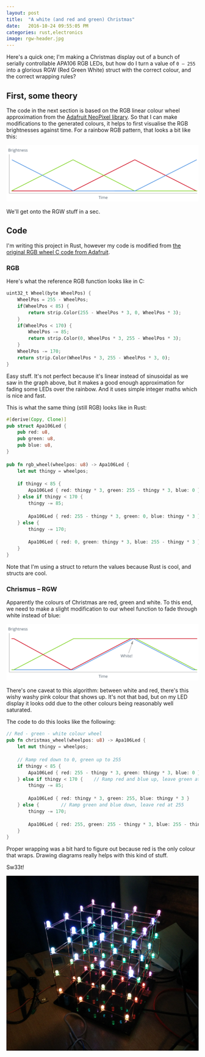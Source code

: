 ```yaml
---
layout: post
title:  "A white (and red and green) Christmas"
date:   2016-10-24 09:55:05 PM
categories: rust,electronics
image: rgw-header.jpg
---
```


Here's a quick one; I'm making a Christmas display out of a bunch of serially controllable APA106 RGB LEDs, but how do I turn a value of `0 – 255` into a glorious RGW (Red Green White) struct with the correct colour, and the correct wrapping rules?

## First, some theory

The code in the next section is based on the RGB linear colour wheel approximation from the [Adafruit NeoPixel library](https://github.com/adafruit/Adafruit_NeoPixel/blob/master/examples/strandtest/strandtest.ino#L123). So that I can make modifications to the generated colours, it helps to first visualise the RGB brightnesses against time. For a rainbow RGB pattern, that looks a bit like this:

![Linear RGB graph](/content/images/rgb-linear.png)

We'll get onto the RGW stuff in a sec.

## Code

I'm writing this project in Rust, however my code is modified from [the original RGB wheel C code from Adafruit](https://github.com/adafruit/Adafruit_NeoPixel/blob/master/examples/strandtest/strandtest.ino#L123).

### RGB

Here's what the reference RGB function looks like in C:

```rust
uint32_t Wheel(byte WheelPos) {
	WheelPos = 255 - WheelPos;
	if(WheelPos < 85) {
		return strip.Color(255 - WheelPos * 3, 0, WheelPos * 3);
	}
	if(WheelPos < 170) {
		WheelPos -= 85;
		return strip.Color(0, WheelPos * 3, 255 - WheelPos * 3);
	}
	WheelPos -= 170;
	return strip.Color(WheelPos * 3, 255 - WheelPos * 3, 0);
}
```

Easy stuff. It's not perfect because it's linear instead of sinusoidal as we saw in the graph above, but it makes a good enough approximation for fading some LEDs over the rainbow. And it uses simple integer maths which is nice and fast.

This is what the same thing (still RGB) looks like in Rust:

```rust
#[derive(Copy, Clone)]
pub struct Apa106Led {
	pub red: u8,
	pub green: u8,
	pub blue: u8,
}

pub fn rgb_wheel(wheelpos: u8) -> Apa106Led {
	let mut thingy = wheelpos;

	if thingy < 85 {
		Apa106Led { red: thingy * 3, green: 255 - thingy * 3, blue: 0 }
	} else if thingy < 170 {
		thingy -= 85;

		Apa106Led { red: 255 - thingy * 3, green: 0, blue: thingy * 3 }
	} else {
		thingy -= 170;

		Apa106Led { red: 0, green: thingy * 3, blue: 255 - thingy * 3 }
	}
}
```

Note that I'm using a struct to return the values because Rust is cool, and structs are cool.

### Chrismus – RGW

Apparently the colours of Christmas are red, green and white. To this end, we need to make a slight modification to our wheel function to fade through white instead of blue:

![Linear RGW graph](/content/images/rgw-linear.png)

There's one caveat to this algorithm: between white and red, there's this wishy washy pink colour that shows up. It's not that bad, but on my LED display it looks odd due to the other colours being reasonably well saturated.

The code to do this looks like the following:

```rust
// Red - green - white colour wheel
pub fn christmas_wheel(wheelpos: u8) -> Apa106Led {
	let mut thingy = wheelpos;

	// Ramp red down to 0, green up to 255
	if thingy < 85 {
		Apa106Led { red: 255 - thingy * 3, green: thingy * 3, blue: 0 }
	} else if thingy < 170 {	// Ramp red and blue up, leave green at 255
		thingy -= 85;

		Apa106Led { red: thingy * 3, green: 255, blue: thingy * 3 }
	} else {		// Ramp green and blue down, leave red at 255
		thingy -= 170;

		Apa106Led { red: 255, green: 255 - thingy * 3, blue: 255 - thingy * 3 }
	}
}
```

Proper wrapping was a bit hard to figure out because red is the only colour that wraps. Drawing diagrams really helps with this kind of stuff.

Sw33t!

![LED cube. Does anybody ever read these?](/content/images/rgw-cube.jpg)